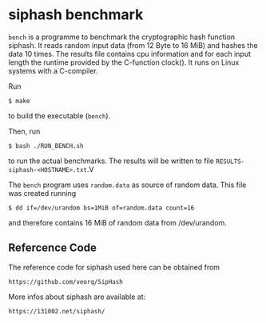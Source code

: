siphash benchmark
=================

`bench` is a programme to benchmark the cryptographic hash function siphash. It reads random input data (from 12 Byte to 16 MiB) and hashes the data 10 times. The results file contains cpu information and for each input length the runtime provided by the C-function clock(). 
It runs on Linux systems with a C-compiler.

Run

    $ make

to build the executable (`bench`).

Then, run

    $ bash ./RUN_BENCH.sh

to run the actual benchmarks. The results will be written to file
``RESULTS-siphash-<HOSTNAME>.txt``.V

The `bench` program uses `random.data` as source of random data. This file was created running

    $ dd if=/dev/urandom bs=1MiB of=random.data count=16

and therefore contains 16 MiB of random data from /dev/urandom.


Refercence Code
---------------

The reference code for siphash used here can be obtained from

    https://github.com/veorq/SipHash

More infos about siphash are available at:

    https://131002.net/siphash/

